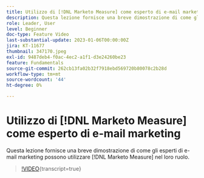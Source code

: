 ```yaml
---
title: Utilizzo di [!DNL Marketo Measure] come esperto di e-mail marketing
description: Questa lezione fornisce una breve dimostrazione di come gli esperti di e-mail marketing possono utilizzare [!DNL Marketo Measure] nel loro ruolo.
role: Leader, User
level: Beginner
doc-type: Feature Video
last-substantial-update: 2023-01-06T00:00:00Z
jira: KT-11677
thumbnail: 347170.jpeg
exl-id: 9487deb4-f0ac-4ec2-a1f1-d3e24260be23
feature: Fundamentals
source-git-commit: 262cb13fa02b32f7918ebd569720b80078c2b28d
workflow-type: tm+mt
source-wordcount: '44'
ht-degree: 0%

---
```


# Utilizzo di [!DNL Marketo Measure] come esperto di e-mail marketing

Questa lezione fornisce una breve dimostrazione di come gli esperti di e-mail marketing possono utilizzare [!DNL Marketo Measure] nel loro ruolo.

>[!VIDEO](https://video.tv.adobe.com/v/347170/?learn=on){transcript=true}
